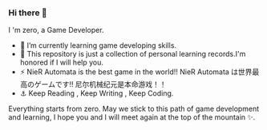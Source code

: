### Hi there 👋
I 'm zero, a Game Developer.

- 🌱 I’m currently learning game developing skills.
- 🔭 This repository is just a collection of personal learning records.I'm honored if I will help you.
- ⚡ NieR Automata is the best game in the world!! NieR Automata は世界最高のゲームです!! 尼尔机械纪元是本命游戏！！
- ⚓ Keep Reading , Keep Writing , Keep Coding.

Everything starts from zero.
May we stick to this path of game development and learning, I hope you and I will meet again at the top of the mountain ✨.
